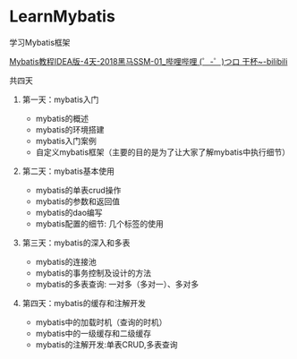 # LearnMybatis
学习Mybatis框架

[Mybatis教程IDEA版-4天-2018黑马SSM-01_哔哩哔哩 (゜-゜)つロ 干杯~-bilibili](https://www.bilibili.com/video/BV1Db411s7F5?from=search&seid=17279186468718936332)

共四天

1. 第一天：mybatis入门
    - mybatis的概述
    - mybatis的环境搭建
    - mybatis入门案例
    - 自定义mybatis框架（主要的目的是为了让大家了解mybatis中执行细节）
2. 第二天：mybatis基本使用
    - mybatis的单表crud操作
    - mybatis的参数和返回值
    - mybatis的dao编写
    - mybatis配置的细节: 几个标签的使用
3. 第三天：mybatis的深入和多表
    - mybatis的连接池
    - mybatis的事务控制及设计的方法
    - mybatis的多表查询: 一对多（多对一）、多对多

4. 第四天：mybatis的缓存和注解开发
    - mybatis中的加载时机（查询的时机）
    - mybatis中的一级缓存和二级缓存
    - mybatis的注解开发:单表CRUD,多表查询


